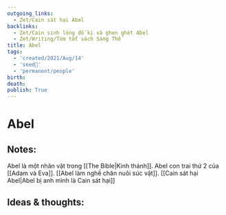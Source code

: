 ```yaml
---
outgoing_links:
  - Zet/Cain sát hại Abel
backlinks:
  - Zet/Cain sinh lòng đố kị và ghen ghét Abel
  - Zet/Writing/Tóm tắt sách Sáng Thế
title: Abel
tags:
  - 'created/2021/Aug/14'
  - 'seed🥜'
  - 'permanent/people'
birth: 
death: 
publish: True
---
```

# Abel

## Notes:
Abel là một nhân vật trong [[The Bible|Kinh thánh]]. Abel con trai thứ 2 của [[Adam và Eva]]. [[Abel làm nghề chăn nuôi súc vật]]. [[Cain sát hại Abel|Abel bị anh mình là Cain sát hại]]

## Ideas & thoughts:
